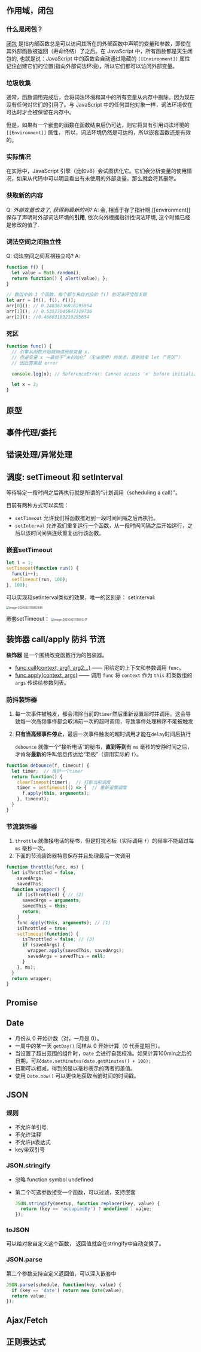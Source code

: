 ## 作用域，闭包

### 什么是闭包？	

[闭包](https://en.wikipedia.org/wiki/Closure_(computer_programming)) 是指内部函数总是可以访问其所在的外部函数中声明的变量和参数，即使在其外部函数被返回（寿命终结）了之后。在 JavaScript 中，所有函数都是天生闭包的, 也就是说：JavaScript 中的函数会自动通过隐藏的 `[[Environment]]` 属性记住创建它们的位置(指向外部词法环境)，所以它们都可以访问外部变量。

### 垃圾收集

通常，函数调用完成后，会将词法环境和其中的所有变量从内存中删除。因为现在没有任何对它们的引用了。与 JavaScript 中的任何其他对象一样，词法环境仅在可达时才会被保留在内存中。

但是，如果有一个嵌套的函数在函数结束后仍可达，则它将具有引用词法环境的 `[[Environment]]` 属性， 所以，词法环境仍然是可达的，所以嵌套函数还是有效的。

### 实际情况

在实际中，JavaScript 引擎（比如v8）会试图优化它。它们会分析变量的使用情况，如果从代码中可以明显看出有未使用的外部变量，那么就会将其删除。

### 获取新的内容

Q: *外部变量改变了, 获得到最新的吗?*
A: 会, 相当于存了指针啊,[[environment]]保存了声明时外部词法环境的**引用**, 依次向外根据指针找词法环境, 这个时候已经是修改的值了.

### 词法空间之间独立性

Q: 词法空间之间互相独立吗?
A: 

```javascript
function f() {
  let value = Math.random();
  return function() { alert(value); };
}

// 数组中的 3 个函数，每个都与来自对应的 f() 的词法环境相关联
let arr = [f(), f(), f()];
arr[0](); // 0.24836736918295954
arr[1](); // 0.53527045947319736
arr[2](); //0.46883183219295654
```

### 死区

```JavaScript
function func() {
  // 引擎从函数开始就知道局部变量 x，
  // 但是变量 x 一直处于“未初始化”（无法使用）的状态，直到结束 let（“死区”）
  // 因此答案是 error

  console.log(x); // ReferenceError: Cannot access 'x' before initialization

  let x = 2;
}
```



## 原型



## 事件代理/委托



## 错误处理/异常处理



## 调度: setTimeout 和 setInterval

等待特定一段时间之后再执行就是所谓的“计划调用（scheduling a call）”。

目前有两种方式可以实现：

- `setTimeout` 允许我们将函数推迟到一段时间间隔之后再执行。
- `setInterval` 允许我们重复运行一个函数，从一段时间间隔之后开始运行，之后以该时间间隔连续重复运行该函数。

### 嵌套setTimeout

```javascript
let i = 1;
setTimeout(function run() {
  func(i++);
  setTimeout(run, 100);
}, 100);
```

可以实现和setInterval类似的效果，唯一的区别是：
setInterval:

<img src="/Users/ebcode/Library/Application Support/typora-user-images/image-20210321113812935.png" alt="image-20210321113812935" style="zoom: 50%;" />

嵌套setTimeout：
<img src="https://ebcode.oss-cn-shanghai.aliyuncs.com/img/image-20210321113935317.png" alt="image-20210321113935317" style="zoom:50%;" />



## 装饰器 call/apply 防抖 节流

**装饰器** 是一个围绕改变函数行为的包装器。

- [func.call(context, arg1, arg2…)](https://developer.mozilla.org/zh/docs/Web/JavaScript/Reference/Global_Objects/Function/call) —— 用给定的上下文和参数调用 `func`。
- [func.apply(context, args)](https://developer.mozilla.org/zh/docs/Web/JavaScript/Reference/Global_Objects/Function/apply) —— 调用 `func` 将 `context` 作为 `this` 和类数组的 `args` 传递给参数列表。

### 防抖装饰器

1. 每一次事件被触发，都会清除当前的`timer`然后重新设置超时并调用。这会导致每一次高频事件都会取消前一次的超时调用，导致事件处理程序不能被触发

2. **只有当高频事件停止**，最后一次事件触发的超时调用才能在`delay`时间后执行

   `debounce` 就像一个“接听电话”的秘书，**直到等到**有 `ms` 毫秒的安静时间之后，才肯将**最新**的呼叫信息传达给“老板”（调用实际的 `f`）。

```javascript
function debounce(f, timeout) {
  let timer;  // 维护一个timer
  return function() {
    clearTimeout(timer);  // 打断当前调度
    timer = setTimeout(() => {  // 重新设置调度
      f.apply(this, arguments);
    }, timeout);
  }
}
```

### 节流装饰器

1. `throttle` 就像接电话的秘书，但是打扰老板（实际调用 `f`）的频率不能超过每 `ms` 毫秒一次。
2. 下面的节流装饰器特意保存并且处理最后一次调用

```javascript
function throttle(func, ms) {
  let isThrottled = false,
    savedArgs,
    savedThis;
  function wrapper() {
    if (isThrottled) { // (2)
      savedArgs = arguments;
      savedThis = this;
      return;
    }
    func.apply(this, arguments); // (1)
    isThrottled = true;
    setTimeout(function() {
      isThrottled = false; // (3)
      if (savedArgs) {
        wrapper.apply(savedThis, savedArgs);
        savedArgs = savedThis = null;
      }
    }, ms);
  }
  return wrapper;
}
```



## Promise



## Date

- 月份从 0 开始计数（对，一月是 0）。
- 一周中的某一天 `getDay()` 同样从 0 开始计算（0 代表星期日）。
- 当设置了超出范围的组件时，`Date` 会进行自我校准。如果计算100min之后的日期，可以`date.setMinutes(date.getMinutes() + 100);`
- 日期可以相减，得到的是以毫秒表示的两者的差值。
- 使用 `Date.now()` 可以更快地获取当前时间的时间戳。



## JSON

### 规则

+ 不允许单引号
+ 不允许注释
+ 不允许js表达式
+ key带双引号

### JSON.stringify

+ 忽略 function symbol undefined

+ 第二个可选参数接受一个函数，可以过滤，支持嵌套

  ```javascript
  JSON.stringify(meetup, function replacer(key, value) {
    return (key == 'occupiedBy') ? undefined : value;
  });
  ```

### toJSON

可以给对象自定义这个函数， 返回值就会在stringify中自动变换了。

### JSON.parse

第二个参数支持自定义返回值，可以深入嵌套中

```javascript
JSON.parse(schedule, function(key, value) {
  if (key == 'date') return new Date(value);
  return value;
});
```



## Ajax/Fetch

## 

## 正则表达式

